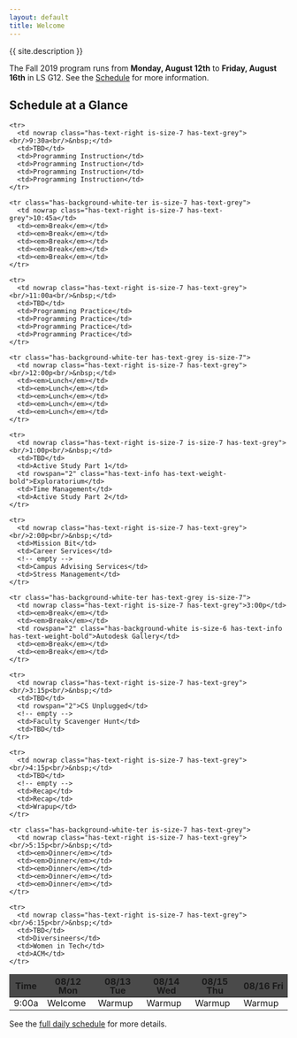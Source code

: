 ```yaml
---
layout: default
title: Welcome
---
```


{{ site.description }}

The Fall 2019 program runs from **Monday, August 12th** to **Friday, August 16th** in LS G12. See the [Schedule](schedule.html) for more information.

## Schedule at a Glance

<style>
table.glance {
  line-height: 1;
}

.content table.glance td,
.content table.glance th
{
  vertical-align: middle;
  text-align: center;
}

table.glance thead tr {
  background-color: #4a4a4a;
}

.content table.glance thead th {
  color: white;
  text-transform: uppercase;
  font-size: 0.75rem;
}
</style>

<table class="table is-bordered glance">

  <thead>
    <tr class="has-background-grey-dark">
      <th nowrap>Time</th>
      <th width="20%">08/12 Mon</th>
      <th width="20%">08/13 Tue</th>
      <th width="20%">08/14 Wed</th>
      <th width="20%">08/15 Thu</th>
      <th width="20%">08/16 Fri</th>
    </tr>
  </thead>

  <tbody>
    <tr>
      <td nowrap class="has-text-right is-size-7 has-text-grey">9:00a</td>
      <td>Welcome</td>
      <td>Warmup</td>
      <td>Warmup</td>
      <td>Warmup</td>
      <td>Warmup</td>
    </tr>

    <tr>
      <td nowrap class="has-text-right is-size-7 has-text-grey"><br/>9:30a<br/>&nbsp;</td>
      <td>TBD</td>
      <td>Programming Instruction</td>
      <td>Programming Instruction</td>
      <td>Programming Instruction</td>
      <td>Programming Instruction</td>
    </tr>

    <tr class="has-background-white-ter is-size-7 has-text-grey">
      <td nowrap class="has-text-right is-size-7 has-text-grey">10:45a</td>
      <td><em>Break</em></td>
      <td><em>Break</em></td>
      <td><em>Break</em></td>
      <td><em>Break</em></td>
      <td><em>Break</em></td>
    </tr>

    <tr>
      <td nowrap class="has-text-right is-size-7 has-text-grey"><br/>11:00a<br/>&nbsp;</td>
      <td>TBD</td>
      <td>Programming Practice</td>
      <td>Programming Practice</td>
      <td>Programming Practice</td>
      <td>Programming Practice</td>
    </tr>

    <tr class="has-background-white-ter has-text-grey is-size-7">
      <td nowrap class="has-text-right is-size-7 has-text-grey"><br/>12:00p<br/>&nbsp;</td>
      <td><em>Lunch</em></td>
      <td><em>Lunch</em></td>
      <td><em>Lunch</em></td>
      <td><em>Lunch</em></td>
      <td><em>Lunch</em></td>
    </tr>

    <tr>
      <td nowrap class="has-text-right is-size-7 is-size-7 has-text-grey"><br/>1:00p<br/>&nbsp;</td>
      <td>TBD</td>
      <td>Active Study Part 1</td>
      <td rowspan="2" class="has-text-info has-text-weight-bold">Exploratorium</td>
      <td>Time Management</td>
      <td>Active Study Part 2</td>
    </tr>

    <tr>
      <td nowrap class="has-text-right is-size-7 has-text-grey"><br/>2:00p<br/>&nbsp;</td>
      <td>Mission Bit</td>
      <td>Career Services</td>
      <!-- empty -->
      <td>Campus Advising Services</td>
      <td>Stress Management</td>
    </tr>

    <tr class="has-background-white-ter has-text-grey is-size-7">
      <td nowrap class="has-text-right is-size-7 has-text-grey">3:00p</td>
      <td><em>Break</em></td>
      <td><em>Break</em></td>
      <td rowspan="2" class="has-background-white is-size-6 has-text-info has-text-weight-bold">Autodesk Gallery</td>
      <td><em>Break</em></td>
      <td><em>Break</em></td>
    </tr>

    <tr>
      <td nowrap class="has-text-right is-size-7 has-text-grey"><br/>3:15p<br/>&nbsp;</td>
      <td>TBD</td>
      <td rowspan="2">CS Unplugged</td>
      <!-- empty -->
      <td>Faculty Scavenger Hunt</td>
      <td>TBD</td>
    </tr>

    <tr>
      <td nowrap class="has-text-right is-size-7 has-text-grey"><br/>4:15p<br/>&nbsp;</td>
      <td>TBD</td>
      <!-- empty -->
      <td>Recap</td>
      <td>Recap</td>
      <td>Wrapup</td>
    </tr>

    <tr class="has-background-white-ter is-size-7 has-text-grey">
      <td nowrap class="has-text-right is-size-7 has-text-grey"><br/>5:15p<br/>&nbsp;</td>
      <td><em>Dinner</em></td>
      <td><em>Dinner</em></td>
      <td><em>Dinner</em></td>
      <td><em>Dinner</em></td>
      <td><em>Dinner</em></td>
    </tr>

    <tr>
      <td nowrap class="has-text-right is-size-7 has-text-grey"><br/>6:15p<br/>&nbsp;</td>
      <td>TBD</td>
      <td>Diversineers</td>
      <td>Women in Tech</td>
      <td>ACM</td>
    </tr>
  </tbody>

</table>

See the [full daily schedule](schedule.html) for more details.
